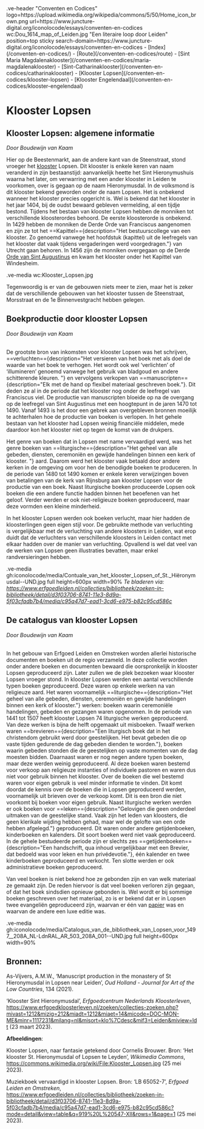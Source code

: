 <link rel="stylesheet" href="https://fonts.googleapis.com/css?family=Trirong">
<style>
    @import url('https://fonts.googleapis.com/css2?family=Cardo&family=Caudex&family=Marck+Script&display=swap');
    #juncture ve-header {font-family: 'Caudex'}
    #juncture h1 {font-family: 'Caudex'}
    #juncture h2 {font-family: 'Caudex'}
    #juncture h3 {font-family: 'Caudex'}
    #juncture a:link { color: brown; text-decoration: underline; }
</style>
.ve-header "Conventen en Codices" logo=https://upload.wikimedia.org/wikipedia/commons/5/50/Home_icon_brown.png url=https://www.juncture-digital.org/iconolocode/essays/conventen-en-codices wc:Dou_1614_map_of_Leiden.jpg "Een literaire loop door Leiden" position=top sticky search-domain=https://www.juncture-digital.org/iconolocode/essays/conventen-en-codices 
    - [Index](/conventen-en-codices/)
    - [Route](/conventen-en-codices/route)
    - [Sint Maria Magdalenaklooster](/conventen-en-codices/maria-magdalenaklooster)
    - [Sint-Catharinaklooster](/conventen-en-codices/catharinaklooster)
    - [Klooster Lopsen](/conventen-en-codices/klooster-lopsen)
    - [Klooster Engelendaal](/conventen-en-codices/klooster-engelendaal)

# Klooster Lopsen

## Klooster Lopsen: algemene informatie
*Door Boudewijn van Kaam*

Hier op de Beestenmarkt, aan de andere kant van de Steenstraat, stond vroeger het [klooster](https://www.juncture-digital.org/iconolocode/essays/conventen-en-codices/kloosters-middeleeuwen) Lopsen. Dit klooster is enkele keren van naam veranderd in zijn bestaanstijd: aanvankelijk heette het Sint Hieronymushuis waarna het later, om verwarring met een ander klooster in Leiden te voorkomen, over is gegaan op de naam Hieronymusdal. In de volksmond is dit klooster bekend geworden onder de naam Lopsen. Het is onbekend wanneer het klooster precies opgericht is. Wel is bekend dat het klooster in het jaar 1404, bij de oudst bewaard gebleven vermelding, al een tijdje bestond. Tijdens het bestaan van klooster Lopsen hebben de monniken tot verschillende kloosterordes behoord. De eerste kloosterorde is onbekend. In 1429 hebben de monniken de Derde Orde van Franciscus aangenomen en zijn ze tot het ==Kapittel=={description="Het bestuurscollege van een klooster. Zo genoemd vanwege het hoofdstuk (kapittel) uit de leefregels van het klooster dat vaak tijdens vergaderingen werd voorgedragen."} van Utrecht gaan behoren. In 1456 zijn de monniken overgegaan op de Derde [Orde van Sint Augustinus](https://www.juncture-digital.org/iconolocode/essays/conventen-en-codices/orde-augustinus) en kwam het klooster onder het Kapittel van Windesheim. 

.ve-media wc:Klooster_Lopsen.jpg

Tegenwoordig is er van de gebouwen niets meer te zien, maar het is zeker dat de verschillende gebouwen van het klooster tussen de Steenstraat, Morsstraat en de 1e Binnenvestgracht hebben gelegen.


## Boekproductie door klooster Lopsen
*Door Boudewijn van Kaam*
<br><br>

De grootste bron van inkomsten voor klooster Lopsen was het schrijven, ==verluchten=={description="Het versieren van het boek met als doel de waarde van het boek te verhogen. Het wordt ook wel ‘verlichten’ of ‘illumineren’ genoemd vanwege het gebruik van bladgoud en andere schitterende kleuren. "} en vervolgens verkopen van ==manuscripten=={description="Elk met de hand op flexibel materiaal geschreven boek."}. Dit deden ze al in de periode dat het klooster nog onder de leefregel van Franciscus viel. De productie van manuscripten bloeide op na de overgang op de leefregel van Sint Augustinus met een hoogtepunt in de jaren 1470 tot 1490. Vanaf 1493 is het door een gebrek aan overgebleven bronnen moeilijk te achterhalen hoe de productie van boeken is verlopen. In het gehele bestaan van het klooster had Lopsen weinig financiële middelen, mede daardoor kon het klooster niet op tegen de komst van de drukpers. 

Het genre van boeken dat in Lopsen met name vervaardigd werd, was het genre boeken van ==liturgische=={description="Het geheel van alle gebeden, diensten, ceremoniën en gewijde handelingen binnen een kerk of klooster. "} aard. Daarom werd het klooster vaak betaald door andere kerken in de omgeving om voor hen de benodigde boeken te produceren. In de periode van 1480 tot 1490 komen er enkele keren verwijzingen boven van betalingen van de kerk van Rijnsburg aan klooster Lopsen voor de productie van een boek. Naast liturgische boeken produceerde Lopsen ook boeken die een andere functie hadden binnen het beoefenen van het geloof. Verder werden er ook niet-religieuze boeken geproduceerd, maar deze vormden een kleine minderheid.

In het klooster Lopsen werden ook boeken verlucht, maar hier hadden de kloosterlingen geen eigen stijl voor. De gebruikte methode van verluchting is vergelijkbaar met de verluchting van andere kloosters in Leiden, wat erop duidt dat de verluchters van verschillende kloosters in Leiden contact met elkaar hadden over de manier van verluchting. Opvallend is wel dat veel van de werken van Lopsen geen illustraties bevatten, maar enkel randversieringen hebben.

.ve-media gh:iconolocode/media/Contuale_van_het_klooster_Lopsen_of_St._Hiëronymusdal--UND.jpg full height=600px width=90%
*Te bladeren via: <https://www.erfgoedleiden.nl/collecties/bibliotheek/zoeken-in-bibliotheek/detail/d3f03706-8741-11e3-8d9a-5f03cfadb7b4/media/c95a47d7-ead1-3cd6-e975-b82c95cd586c>*

## De catalogus van klooster Lopsen
*Door Boudewijn van Kaam*
<br><br>

In het gebouw van Erfgoed Leiden en Omstreken worden allerlei historische documenten en boeken uit de regio verzameld. In deze collectie worden onder andere boeken en documenten bewaard die oorspronkelijk in klooster Lopsen geproduceerd zijn. Later zullen we de plek bezoeken waar klooster Lopsen vroeger stond. In klooster Lopsen werden een aantal verschillende typen boeken geproduceerd. Deze waren op enkele werken na van religieuze aard. Het waren voornamelijk ==liturgische=={description="Het geheel van alle gebeden, diensten, ceremoniën en gewijde handelingen binnen een kerk of klooster."} werken: boeken waarin ceremoniële handelingen, gebeden en gezangen waren opgenomen. In de periode van 1441 tot 1507 heeft klooster Lopsen 74 liturgische werken geproduceerd. Van deze werken is bijna de helft opgemaakt uit misboeken. Twaalf werken waren ==brevieren=={description="Een liturgisch boek dat in het christendom gebruikt werd door geestelijken. Het bevat gebeden die op vaste tijden gedurende de dag gebeden dienden te worden."}, boeken waarin gebeden stonden die de geestelijken op vaste momenten van de dag moesten bidden. Daarnaast waren er nog negen andere typen boeken, maar deze werden weinig geproduceerd. Al deze boeken waren bestemd voor verkoop aan religieuze instanties of individuele pastoren en waren dus niet voor gebruik binnen het klooster. Over de boeken die wel bestemd waren voor eigen gebruik is veel minder informatie te vinden. Dit komt doordat de kennis over de boeken die in Lopsen geproduceerd werden, voornamelijk uit brieven over de verkoop komt. Dit is een bron die niet voorkomt bij boeken voor eigen gebruik. Naast liturgische werken werden er ook boeken voor ==leken=={description="Gelovigen die geen onderdeel uitmaken van de geestelijke stand. Vaak zijn het leden van kloosters, die geen klerikale wijding hebben gehad, maar wel de gelofte van een orde hebben afgelegd."} geproduceerd. Dit waren onder andere getijdenboeken, kinderboeken en kalenders. Dit soort boeken werd niet vaak geproduceerd. In de gehele bestudeerde periode zijn er slechts zes ==getijdenboeken=={description="Een handschrift, qua inhoud vergelijkbaar met een Brevier, dat bedoeld was voor leken en hun privédevotie."}, één kalender en twee kinderboeken geproduceerd en verkocht. Ten slotte werden er ook administratieve boeken geproduceerd.

Van veel boeken is niet bekend hoe ze gebonden zijn en van welk materiaal ze gemaakt zijn. De reden hiervoor is dat veel boeken verloren zijn gegaan, of dat het boek sindsdien opnieuw gebonden is. Wel wordt er bij sommige boeken geschreven over het materiaal, zo is er bekend dat er in Lopsen twee evangeliën geproduceerd zijn, waarvan er één van [papier](https://www.juncture-digital.org/iconolocode/essays/conventen-en-codices/papier) was en waarvan de andere een luxe editie was. 

.ve-media gh:iconolocode/media/Catalogus_van_de_bibliotheek_van_Lopsen_voor_1497__208A_NL-LdnRAL_AR_503_208A_001--UND.jpg full height=600px width=90%


## Bronnen:

As-Vijvers, A.M.W., ‘Manuscript production in the monastery of St Hieronymusdal in Lopsen near Leiden’, *Oud Holland - Journal for Art of the Low Countries*, 134 (2021).

‘Klooster Sint Hieronymusdal’, *Erfgoedcentrum Nederlands Kloosterleven*,
<https://www.erfgoedkloosterleven.nl/zoeken/collecties-zoeken.php?mivast=1212&mizig=212&miadt=1212&miaet=14&micode=DOC-MON-ME&minr=1117231&milang=nl&misort=klo%7Cdesc&mif3=Leiden&miview=ldt> (23 maart 2023).

**Afbeeldingen**:

Klooster Lopsen, naar fantasie getekend door Cornelis Brouwer. Bron: ‘Het klooster St. Hieronymusdal of Lopsen te Leyden’, *Wikimedia Commons*, <https://commons.wikimedia.org/wiki/File:Klooster_Lopsen.jpg> (25 mei 2023).

Muziekboek vervaardigd in klooster Lopsen. Bron: ‘LB 65052-7’, *Erfgoed Leiden en Omstreken*, <https://www.erfgoedleiden.nl/collecties/bibliotheek/zoeken-in-bibliotheek/detail/d3f03706-8741-11e3-8d9a-5f03cfadb7b4/media/c95a47d7-ead1-3cd6-e975-b82c95cd586c?mode=detail&view=table&q=919%20L%20547-XII&rows=1&page=1> (25 mei 2023).

